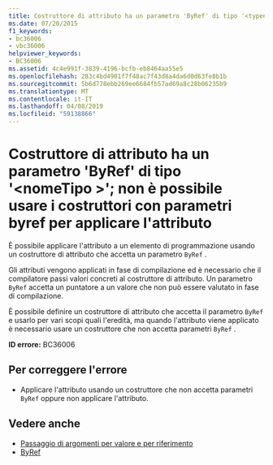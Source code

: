 ```yaml
---
title: Costruttore di attributo ha un parametro 'ByRef' di tipo '<typename>'; non è possibile usare i costruttori con parametri byref per applicare l'attributo
ms.date: 07/20/2015
f1_keywords:
- bc36006
- vbc36006
helpviewer_keywords:
- BC36006
ms.assetid: 4c4e991f-3839-4196-bcfb-eb8464aa55e5
ms.openlocfilehash: 283c4bd4901f7f48ac7f43d8a4da6d0d63fe8b1b
ms.sourcegitcommit: 5b6d778ebb269ee6684fb57ad69a8c28b06235b9
ms.translationtype: MT
ms.contentlocale: it-IT
ms.lasthandoff: 04/08/2019
ms.locfileid: "59138866"
---
```

# <a name="attribute-constructor-has-a-byref-parameter-of-type-typename-cannot-use-constructors-with-byref-parameters-to-apply-the-attribute"></a>Costruttore di attributo ha un parametro 'ByRef' di tipo '\<nomeTipo >'; non è possibile usare i costruttori con parametri byref per applicare l'attributo
È possibile applicare l'attributo a un elemento di programmazione usando un costruttore di attributo che accetta un parametro `ByRef` .  
  
 Gli attributi vengono applicati in fase di compilazione ed è necessario che il compilatore passi valori concreti al costruttore di attributo. Un parametro `ByRef` accetta un puntatore a un valore che non può essere valutato in fase di compilazione.  
  
 È possibile definire un costruttore di attributo che accetta il parametro `ByRef` e usarlo per vari scopi quali l'eredità, ma quando l'attributo viene applicato è necessario usare un costruttore che non accetta parametri `ByRef` .  
  
 **ID errore:** BC36006  
  
## <a name="to-correct-this-error"></a>Per correggere l'errore  
  
-   Applicare l'attributo usando un costruttore che non accetta parametri `ByRef` oppure non applicare l'attributo.  
  
## <a name="see-also"></a>Vedere anche

- [Passaggio di argomenti per valore e per riferimento](../../visual-basic/programming-guide/language-features/procedures/passing-arguments-by-value-and-by-reference.md)
- [ByRef](../../visual-basic/language-reference/modifiers/byref.md)

